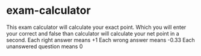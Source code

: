 # exam-calculator
This exam calculator will calculate your exact point. Which you will enter your correct and false than calculator will calculate your net point in a second.
Each right answer means +1
Each wrong answer means -0.33
Each unanswered question means 0
